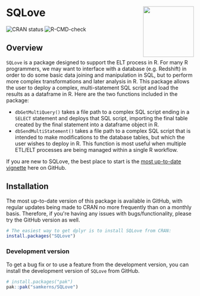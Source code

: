 <!-- README.md is generated from README.Rmd. Please edit that file -->

# SQLove <img src="https://github.com/user-attachments/assets/673752f9-a22a-4415-ba66-986411846f19" align="right" height="136"/>

<!-- badges: start -->

![CRAN status](https://www.r-pkg.org/badges/version/SQLove) ![R-CMD-check](https://github.com/samkerns/SQLove/actions/workflows/R-CMD-check.yaml/badge.svg)

<!-- badges: end -->

## Overview

`SQLove` is a package designed to support the ELT process in R. For many R programmers, we may want to interface with a database (e.g. Redshift) in order to do some basic data joining and manipulation in SQL, but to perform more complex transformations and later analysis in R. This package allows the user to deploy a complex, multi-statement SQL script and load the results as a dataframe in R. Here are the two functions included in the package:

-   `dbGetMultiQuery()` takes a file path to a complex SQL script ending in a `SELECT` statement and deploys that SQL script, importing the final table created by the final statement into a dataframe object in R.
-   `dbSendMultiStatement()` takes a file path to a complex SQL script that is intended to make modifications to the database tables, but which the user wishes to deploy in R. This function is most useful when multiple ETL/ELT processes are being managed within a single R workflow.

If you are new to SQLove, the best place to start is the [most up-to-date vignette](https://github.com/samkerns/SQLove/blob/main/vignettes/SQLove.Rmd) here on GitHub.

## Installation

The most up-to-date version of this package is available in GitHub, with regular updates being made to CRAN no more frequently than on a monthly basis. Therefore, if you're having any issues with bugs/functionality, please try the GitHub version as well.

``` r
# The easiest way to get dplyr is to install SQLove from CRAN:
install.packages("SQLove")
```

### Development version

To get a bug fix or to use a feature from the development version, you can install the development version of `SQLove` from GitHub.

``` r
# install.packages("pak")
pak::pak("samkerns/SQLove")
```

## 
